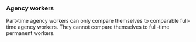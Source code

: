 ###  **Agency workers**

Part-time agency workers can only compare themselves to comparable full-time
agency workers. They cannot compare themselves to full-time permanent workers.
